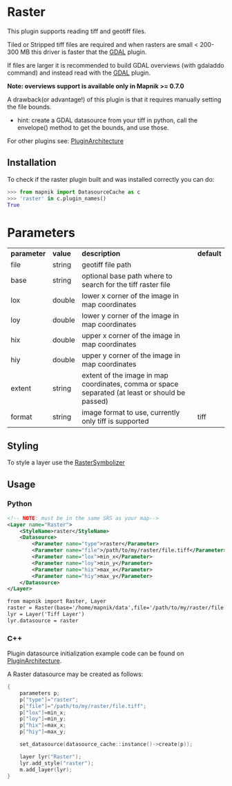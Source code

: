 # Raster

This plugin supports reading tiff and geotiff files.

Tiled or Stripped tiff files are required and when rasters are small < 200-300 MB this driver is faster that the [GDAL](GDAL) plugin.

If files are larger it is recommended to build GDAL overviews (with gdaladdo command) and instead read with the [GDAL](GDAL) plugin.

**Note: overviews support is available only in Mapnik >= 0.7.0**

A drawback(or advantage!) of this plugin is that it requires manually setting the file bounds.

 * hint: create a GDAL datasource from your tiff in python, call the envelope() method to get the bounds, and use those.

For other plugins see: [PluginArchitecture](PluginArchitecture)

## Installation

To check if the raster plugin built and was installed correctly you can do:


```python
>>> from mapnik import DatasourceCache as c
>>> 'raster' in c.plugin_names()
True
```

# Parameters


<table>
<tr>
<td> <strong>parameter</strong> </td>
<td> <strong>value</strong>  </td>
<td> <strong>description</strong> </td>
<td> <strong>default</strong> </td>
</tr>
<tr>
<td> file            </td>
<td> string       </td>
<td> geotiff file path  </td>
</tr>
<tr>
<td> base            </td>
<td> string       </td>
<td> optional base path where to search for the tiff raster file  </td>
</tr>
<tr>
<td> lox             </td>
<td> double       </td>
<td> lower x corner of the image in map coordinates </td>
</tr>
<tr>
<td> loy             </td>
<td> double       </td>
<td> lower y corner of the image in map coordinates </td>
</tr>
<tr>
<td> hix             </td>
<td> double       </td>
<td> upper x corner of the image in map coordinates </td>
</tr>
<tr>
<td> hiy             </td>
<td> double       </td>
<td> upper y corner of the image in map coordinates </td>
</tr>
<tr>
<td> extent          </td>
<td> string       </td>
<td> extent of the image in map coordinates, comma or space separated (at least <lox> <loy> <hix> <hiy> or <extent> should be passed) </td>
</tr>
<tr>
<td> format          </td>
<td> string       </td>
<td> image format to use, currently only tiff is supported </td>
<td> tiff </td>
</tr>
</table>


## Styling

To style a layer use the [RasterSymbolizer](RasterSymbolizer)

## Usage

### Python

```xml
<!-- NOTE: must be in the same SRS as your map-->
<Layer name="Raster">
    <StyleName>raster</StyleName>
    <Datasource>
        <Parameter name="type">raster</Parameter>
        <Parameter name="file">/path/to/my/raster/file.tiff</Parameter>
        <Parameter name="lox">min_x</Parameter>
        <Parameter name="loy">min_y</Parameter>
        <Parameter name="hix">max_x</Parameter>
        <Parameter name="hiy">max_y</Parameter>
    </Datasource>
</Layer>

from mapnik import Raster, Layer
raster = Raster(base='/home/mapnik/data',file='/path/to/my/raster/file.tiff',lox=minx,loy=min_y,hix=max_x,hiy=max_y)
lyr = Layer('Tiff Layer')
lyr.datasource = raster

```

### C++

Plugin datasource initialization example code can be found on [PluginArchitecture](PluginArchitecture).

A Raster datasource may be created as follows:


```cpp
{
    parameters p;
    p["type"]="raster";
    p["file"]="/path/to/my/raster/file.tiff";
    p["lox"]=min_x;
    p["loy"]=min_y;
    p["hix"]=max_x;
    p["hiy"]=max_y;

    set_datasource(datasource_cache::instance()->create(p));

    layer lyr("Raster");
    lyr.add_style("raster");
    m.add_layer(lyr);
}
```